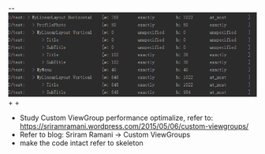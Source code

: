  --![image](https://github.com/huanting/Performance_CustomViewGroup/blob/master/screenshots/introduce.png)
   +
   +
   + Study Custom ViewGroup performance optimalize, refer to: https://sriramramani.wordpress.com/2015/05/06/custom-viewgroups/
   + Refer to blog: Sriram Ramani -> Custom ViewGroups
   + make the code intact refer to skeleton
